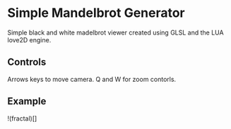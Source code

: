 # Simple Mandelbrot Generator
Simple black and white madelbrot viewer created using GLSL and the LUA love2D engine.

## Controls
Arrows keys to move camera.
Q and W for zoom contorls.

## Example
!(fractal)[]

